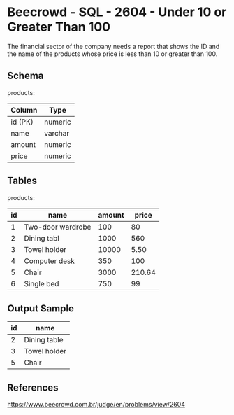 # Beecrowd - SQL - 2604 - Under 10 or Greater Than 100

The financial sector of the company needs a report that shows the ID and the name of the products whose price is less than 10 or greater than 100.

## Schema
products:

| Column  | Type    |
|---------|---------|
| id (PK) | numeric |
| name    | varchar |
| amount  | numeric |
| price   | numeric |



## Tables
products:

| id  | name              | amount   | price  |
|-----|-------------------|----------|--------|
| 1   | Two-door wardrobe | 100      | 80     |
| 2   | Dining tabl       | 1000     | 560    |
| 3   | Towel holder      | 10000    | 5.50   |
| 4   | Computer desk     | 350      | 100    |
| 5   | Chair             | 3000     | 210.64 |
| 6   | Single bed        | 750      | 99     |


## Output Sample
| id  | name         |
|-----|--------------|
| 2   | Dining table |
| 3   | Towel holder |
| 5   | Chair        |



## References
https://www.beecrowd.com.br/judge/en/problems/view/2604
